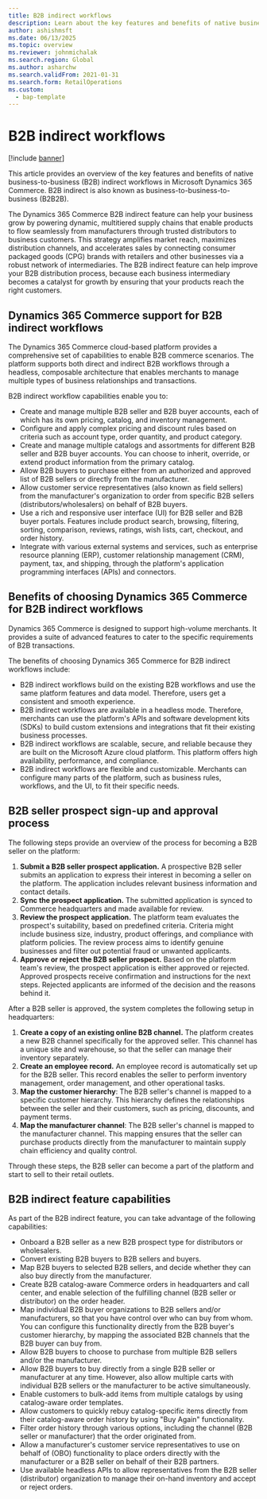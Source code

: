 ```yaml
---
title: B2B indirect workflows
description: Learn about the key features and benefits of native business-to-business (B2B) indirect workflows in Microsoft Dynamics 365 Commerce.
author: ashishmsft
ms.date: 06/13/2025
ms.topic: overview
ms.reviewer: johnmichalak
ms.search.region: Global
ms.author: asharchw
ms.search.validFrom: 2021-01-31
ms.search.form: RetailOperations
ms.custom: 
  - bap-template
---
```


# B2B indirect workflows

[!include [banner](../../includes/banner.md)]

This article provides an overview of the key features and benefits of native business-to-business (B2B) indirect workflows in Microsoft Dynamics 365 Commerce. B2B indirect is also known as business-to-business-to-business (B2B2B). 

The Dynamics 365 Commerce B2B indirect feature can help your business grow by powering dynamic, multitiered supply chains that enable products to flow seamlessly from manufacturers through trusted distributors to business customers. This strategy amplifies market reach, maximizes distribution channels, and accelerates sales by connecting consumer packaged goods (CPG) brands with retailers and other businesses via a robust network of intermediaries. The B2B indirect feature can help improve your B2B distribution process, because each business intermediary becomes a catalyst for growth by ensuring that your products reach the right customers.

## Dynamics 365 Commerce support for B2B indirect workflows

The Dynamics 365 Commerce cloud-based platform provides a comprehensive set of capabilities to enable B2B commerce scenarios. The platform supports both direct and indirect B2B workflows through a headless, composable architecture that enables merchants to manage multiple types of business relationships and transactions.

B2B indirect workflow capabilities enable you to:

- Create and manage multiple B2B seller and B2B buyer accounts, each of which has its own pricing, catalog, and inventory management.
- Configure and apply complex pricing and discount rules based on criteria such as account type, order quantity, and product category.
- Create and manage multiple catalogs and assortments for different B2B seller and B2B buyer accounts. You can choose to inherit, override, or extend product information from the primary catalog.
- Allow B2B buyers to purchase either from an authorized and approved list of B2B sellers or directly from the manufacturer.
- Allow customer service representatives (also known as field sellers) from the manufacturer's organization to order from specific B2B sellers (distributors/wholesalers) on behalf of B2B buyers.
- Use a rich and responsive user interface (UI) for B2B seller and B2B buyer portals. Features include product search, browsing, filtering, sorting, comparison, reviews, ratings, wish lists, cart, checkout, and order history.
- Integrate with various external systems and services, such as enterprise resource planning (ERP), customer relationship management (CRM), payment, tax, and shipping, through the platform's application programming interfaces (APIs) and connectors.

## Benefits of choosing Dynamics 365 Commerce for B2B indirect workflows

Dynamics 365 Commerce is designed to support high-volume merchants. It provides a suite of advanced features to cater to the specific requirements of B2B transactions.

The benefits of choosing Dynamics 365 Commerce for B2B indirect workflows include:

- B2B indirect workflows build on the existing B2B workflows and use the same platform features and data model. Therefore, users get a consistent and smooth experience.
- B2B indirect workflows are available in a headless mode. Therefore, merchants can use the platform's APIs and software development kits (SDKs) to build custom extensions and integrations that fit their existing business processes.
- B2B indirect workflows are scalable, secure, and reliable because they are built on the Microsoft Azure cloud platform. This platform offers high availability, performance, and compliance.
- B2B indirect workflows are flexible and customizable. Merchants can configure many parts of the platform, such as business rules, workflows, and the UI, to fit their specific needs.

## B2B seller prospect sign-up and approval process

The following steps provide an overview of the process for becoming a B2B seller on the platform:

1. **Submit a B2B seller prospect application.** A prospective B2B seller submits an application to express their interest in becoming a seller on the platform. The application includes relevant business information and contact details.
1. **Sync the prospect application.** The submitted application is synced to Commerce headquarters and made available for review. <!--Run or schedule a P-001 sync job from the Distribution Schedule and run **Sync Customer requests**.-->
1. **Review the prospect application.** The platform team evaluates the prospect's suitability, based on predefined criteria. Criteria might include business size, industry, product offerings, and compliance with platform policies. The review process aims to identify genuine businesses and filter out potential fraud or unwanted applicants.
1. **Approve or reject the B2B seller prospect.** Based on the platform team's review, the prospect application is either approved or rejected. Approved prospects receive confirmation and instructions for the next steps. Rejected applicants are informed of the decision and the reasons behind it.

After a B2B seller is approved, the system completes the following setup in headquarters:

1. **Create a copy of an existing online B2B channel.** The platform creates a new B2B channel specifically for the approved seller. This channel has a unique site and warehouse, so that the seller can manage their inventory separately.
1. **Create an employee record.** An employee record is automatically set up for the B2B seller. This record enables the seller to perform inventory management, order management, and other operational tasks.
1. **Map the customer hierarchy**: The B2B seller's channel is mapped to a specific customer hierarchy. This hierarchy defines the relationships between the seller and their customers, such as pricing, discounts, and payment terms.
1. **Map the manufacturer channel**: The B2B seller's channel is mapped to the manufacturer channel. This mapping ensures that the seller can purchase products directly from the manufacturer to maintain supply chain efficiency and quality control.

Through these steps, the B2B seller can become a part of the platform and start to sell to their retail outlets.

## B2B indirect feature capabilities

As part of the B2B indirect feature, you can take advantage of the following capabilities:

- Onboard a B2B seller as a new B2B prospect type for distributors or wholesalers.
- Convert existing B2B buyers to B2B sellers and buyers.
- Map B2B buyers to selected B2B sellers, and decide whether they can also buy directly from the manufacturer.
- Create B2B catalog-aware Commerce orders in headquarters and call center, and enable selection of the fulfilling channel (B2B seller or distributor) on the order header.
- Map individual B2B buyer organizations to B2B sellers and/or manufacturers, so that you have control over who can buy from whom. You can configure this functionality directly from the B2B buyer's customer hierarchy, by mapping the associated B2B channels that the B2B buyer can buy from.
- Allow B2B buyers to choose to purchase from multiple B2B sellers and/or the manufacturer.
- Allow B2B buyers to buy directly from a single B2B seller or manufacturer at any time. However, also allow multiple carts with individual B2B sellers or the manufacturer to be active simultaneously.
- Enable customers to bulk-add items from multiple catalogs by using catalog-aware order templates.
- Allow customers to quickly rebuy catalog-specific items directly from their catalog-aware order history by using "Buy Again" functionality.
- Filter order history through various options, including the channel (B2B seller or manufacturer) that the order originated from.
- Allow a manufacturer's customer service representatives to use on behalf of (OBO) functionality to place orders directly with the manufacturer or a B2B seller on behalf of their B2B partners.
- Use available headless APIs to allow representatives from the B2B seller (distributor) organization to manage their on-hand inventory and accept or reject orders.
